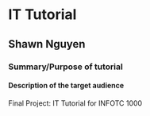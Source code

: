# IT Tutorial
## Shawn Nguyen
### Summary/Purpose of tutorial
#### Description of the target audience
Final Project: IT Tutorial for INFOTC 1000
